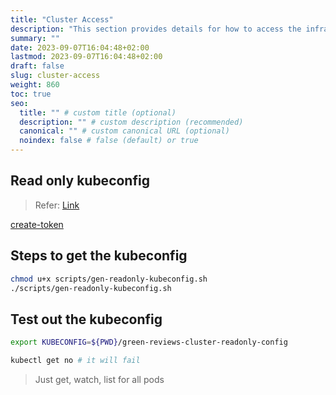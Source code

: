 ```yaml
---
title: "Cluster Access"
description: "This section provides details for how to access the infrastructure Kubernetes cluster."
summary: ""
date: 2023-09-07T16:04:48+02:00
lastmod: 2023-09-07T16:04:48+02:00
draft: false
slug: cluster-access
weight: 860
toc: true
seo:
  title: "" # custom title (optional)
  description: "" # custom description (recommended)
  canonical: "" # custom canonical URL (optional)
  noindex: false # false (default) or true
---
```


## Read only kubeconfig

> Refer: [Link](https://codeforphilly.github.io/chime/operations/limited-kubeconfigs/limited-kubeconfigs.html)

[create-token](https://kubernetes.io/docs/reference/access-authn-authz/service-accounts-admin/#create-token)

## Steps to get the kubeconfig

```bash
chmod u+x scripts/gen-readonly-kubeconfig.sh
./scripts/gen-readonly-kubeconfig.sh
```

## Test out the kubeconfig

```bash
export KUBECONFIG=${PWD}/green-reviews-cluster-readonly-config
```

```bash
kubectl get no # it will fail
```

> Just get, watch, list for all pods
